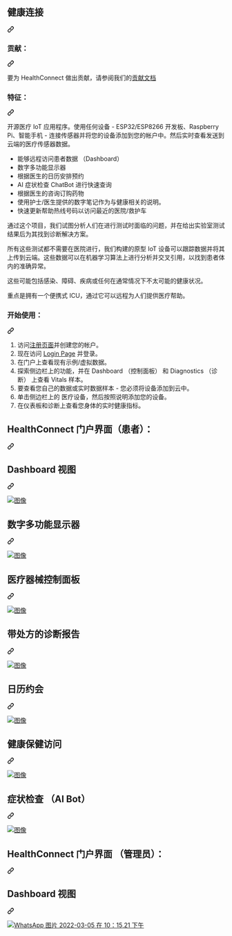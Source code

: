 <div class="Box-sc-g0xbh4-0 QkQOb js-snippet-clipboard-copy-unpositioned undefined" data-hpc="true"><article class="markdown-body entry-content container-lg" itemprop="text"><div class="markdown-heading" dir="auto"><h1 tabindex="-1" class="heading-element" dir="auto" _msttexthash="12019839" _msthash="243">健康连接</h1><a id="user-content-healthconnect" class="anchor" aria-label="永久链接：HealthConnect" href="#healthconnect" _mstaria-label="542516" _msthash="244"><svg class="octicon octicon-link" viewBox="0 0 16 16" version="1.1" width="16" height="16" aria-hidden="true"><path d="m7.775 3.275 1.25-1.25a3.5 3.5 0 1 1 4.95 4.95l-2.5 2.5a3.5 3.5 0 0 1-4.95 0 .751.751 0 0 1 .018-1.042.751.751 0 0 1 1.042-.018 1.998 1.998 0 0 0 2.83 0l2.5-2.5a2.002 2.002 0 0 0-2.83-2.83l-1.25 1.25a.751.751 0 0 1-1.042-.018.751.751 0 0 1-.018-1.042Zm-4.69 9.64a1.998 1.998 0 0 0 2.83 0l1.25-1.25a.751.751 0 0 1 1.042.018.751.751 0 0 1 .018 1.042l-1.25 1.25a3.5 3.5 0 1 1-4.95-4.95l2.5-2.5a3.5 3.5 0 0 1 4.95 0 .751.751 0 0 1-.018 1.042.751.751 0 0 1-1.042.018 1.998 1.998 0 0 0-2.83 0l-2.5 2.5a1.998 1.998 0 0 0 0 2.83Z"></path></svg></a></div>
<div class="markdown-heading" dir="auto"><h3 tabindex="-1" class="heading-element" dir="auto" _msttexthash="13995085" _msthash="245">贡献：</h3><a id="user-content-contribute" class="anchor" aria-label="永久链接： 贡献：" href="#contribute" _mstaria-label="463970" _msthash="246"><svg class="octicon octicon-link" viewBox="0 0 16 16" version="1.1" width="16" height="16" aria-hidden="true"><path d="m7.775 3.275 1.25-1.25a3.5 3.5 0 1 1 4.95 4.95l-2.5 2.5a3.5 3.5 0 0 1-4.95 0 .751.751 0 0 1 .018-1.042.751.751 0 0 1 1.042-.018 1.998 1.998 0 0 0 2.83 0l2.5-2.5a2.002 2.002 0 0 0-2.83-2.83l-1.25 1.25a.751.751 0 0 1-1.042-.018.751.751 0 0 1-.018-1.042Zm-4.69 9.64a1.998 1.998 0 0 0 2.83 0l1.25-1.25a.751.751 0 0 1 1.042.018.751.751 0 0 1 .018 1.042l-1.25 1.25a3.5 3.5 0 1 1-4.95-4.95l2.5-2.5a3.5 3.5 0 0 1 4.95 0 .751.751 0 0 1-.018 1.042.751.751 0 0 1-1.042.018 1.998 1.998 0 0 0-2.83 0l-2.5 2.5a1.998 1.998 0 0 0 0 2.83Z"></path></svg></a></div>
<p dir="auto" _msttexthash="178906364" _msthash="247">要为 HealthConnect 做出贡献，请参阅我们的<a href="/School-of-IoT/HealthConnect/blob/master/CONTRIBUTING.md" _istranslated="1">贡献文档</a></p>
<div class="markdown-heading" dir="auto"><h3 tabindex="-1" class="heading-element" dir="auto" _msttexthash="12850253" _msthash="248">特征：</h3><a id="user-content-features" class="anchor" aria-label="永久链接：功能：" href="#features" _mstaria-label="389402" _msthash="249"><svg class="octicon octicon-link" viewBox="0 0 16 16" version="1.1" width="16" height="16" aria-hidden="true"><path d="m7.775 3.275 1.25-1.25a3.5 3.5 0 1 1 4.95 4.95l-2.5 2.5a3.5 3.5 0 0 1-4.95 0 .751.751 0 0 1 .018-1.042.751.751 0 0 1 1.042-.018 1.998 1.998 0 0 0 2.83 0l2.5-2.5a2.002 2.002 0 0 0-2.83-2.83l-1.25 1.25a.751.751 0 0 1-1.042-.018.751.751 0 0 1-.018-1.042Zm-4.69 9.64a1.998 1.998 0 0 0 2.83 0l1.25-1.25a.751.751 0 0 1 1.042.018.751.751 0 0 1 .018 1.042l-1.25 1.25a3.5 3.5 0 1 1-4.95-4.95l2.5-2.5a3.5 3.5 0 0 1 4.95 0 .751.751 0 0 1-.018 1.042.751.751 0 0 1-1.042.018 1.998 1.998 0 0 0-2.83 0l-2.5 2.5a1.998 1.998 0 0 0 0 2.83Z"></path></svg></a></div>
<p dir="auto" _msttexthash="1241223477" _msthash="250">开源医疗 IoT 应用程序。使用任何设备 - ESP32/ESP8266 开发板、Raspberry Pi、智能手机 - 连接传感器并将您的设备添加到您的帐户中。然后实时查看发送到云端的医疗传感器数据。</p>
<ul dir="auto">
<li _msttexthash="82960904" _msthash="251">能够远程访问患者数据 （Dashboard）</li>
<li _msttexthash="28289053" _msthash="252">数字多功能显示器</li>
<li _msttexthash="48009104" _msthash="253">根据医生的日历安排预约</li>
<li _msttexthash="72576465" _msthash="254">AI 症状检查 ChatBot 进行快速查询</li>
<li _msttexthash="52261950" _msthash="255">根据医生的咨询订购药物</li>
<li _msttexthash="151363862" _msthash="256">使用护士/医生提供的数字笔记作为与健康相关的说明。</li>
<li _msttexthash="137949955" _msthash="257">快速更新帮助热线号码以访问最近的医院/救护车</li>
</ul>
<p dir="auto" _msttexthash="579705880" _msthash="258">通过这个项目，我们试图分析人们在进行测试时面临的问题，并在给出实验室测试结果后为其找到诊断解决方案。</p>
<p dir="auto" _msttexthash="1225099343" _msthash="259">所有这些测试都不需要在医院进行，我们构建的原型 IoT 设备可以跟踪数据并将其上传到云端。这些数据可以在机器学习算法上进行分析并交叉引用，以找到患者体内的准确异常。</p>
<p dir="auto" _msttexthash="238237025" _msthash="260">这些可能包括感染、障碍、疾病或任何在通常情况下不太可能的健康状况。</p>
<p dir="auto" _msttexthash="208885261" _msthash="261">重点是拥有一个便携式 ICU，通过它可以远程为人们提供医疗帮助。</p>
<div class="markdown-heading" dir="auto"><h3 tabindex="-1" class="heading-element" dir="auto" _msttexthash="20222553" _msthash="262">开始使用：</h3><a id="user-content-get-started" class="anchor" aria-label="永久链接：开始：" href="#get-started" _mstaria-label="452933" _msthash="263"><svg class="octicon octicon-link" viewBox="0 0 16 16" version="1.1" width="16" height="16" aria-hidden="true"><path d="m7.775 3.275 1.25-1.25a3.5 3.5 0 1 1 4.95 4.95l-2.5 2.5a3.5 3.5 0 0 1-4.95 0 .751.751 0 0 1 .018-1.042.751.751 0 0 1 1.042-.018 1.998 1.998 0 0 0 2.83 0l2.5-2.5a2.002 2.002 0 0 0-2.83-2.83l-1.25 1.25a.751.751 0 0 1-1.042-.018.751.751 0 0 1-.018-1.042Zm-4.69 9.64a1.998 1.998 0 0 0 2.83 0l1.25-1.25a.751.751 0 0 1 1.042.018.751.751 0 0 1 .018 1.042l-1.25 1.25a3.5 3.5 0 1 1-4.95-4.95l2.5-2.5a3.5 3.5 0 0 1 4.95 0 .751.751 0 0 1-.018 1.042.751.751 0 0 1-1.042.018 1.998 1.998 0 0 0-2.83 0l-2.5 2.5a1.998 1.998 0 0 0 0 2.83Z"></path></svg></a></div>
<ol dir="auto">
<li _msttexthash="64395643" _msthash="264">访问<a href="https://healthconnect.pages.dev/signup/" rel="nofollow" _istranslated="1">注册页面</a>并创建您的帐户。</li>
<li _msttexthash="39586339" _msthash="265">现在访问 <a href="https://healthconnect.pages.dev/login/" rel="nofollow" _istranslated="1">Login Page</a> 并登录。</li>
<li _msttexthash="71736652" _msthash="266">在门户上查看现有示例/虚拟数据。</li>
<li _msttexthash="387208432" _msthash="267">探索侧边栏上的功能，并在 Dashboard （控制面板） 和 Diagnostics （诊断） 上查看 Vitals 样本。</li>
<li _msttexthash="190561553" _msthash="268">要查看您自己的数据或实时数据样本 - 您必须将设备添加到云中。</li>
<li _msttexthash="171048449" _msthash="269">单击侧边栏上的 医疗设备，然后按照说明添加您的设备。</li>
<li _msttexthash="115959285" _msthash="270">在仪表板和诊断上查看您身体的实时健康指标。</li>
</ol>
<div class="markdown-heading" dir="auto"><h1 tabindex="-1" class="heading-element" dir="auto" _msttexthash="123417632" _msthash="271">HealthConnect 门户界面（患者）：</h1><a id="user-content-healthconnect-portal-interface-patient" class="anchor" aria-label="永久链接：HealthConnect 门户界面（患者）：" href="#healthconnect-portal-interface-patient" _mstaria-label="1838694" _msthash="272"><svg class="octicon octicon-link" viewBox="0 0 16 16" version="1.1" width="16" height="16" aria-hidden="true"><path d="m7.775 3.275 1.25-1.25a3.5 3.5 0 1 1 4.95 4.95l-2.5 2.5a3.5 3.5 0 0 1-4.95 0 .751.751 0 0 1 .018-1.042.751.751 0 0 1 1.042-.018 1.998 1.998 0 0 0 2.83 0l2.5-2.5a2.002 2.002 0 0 0-2.83-2.83l-1.25 1.25a.751.751 0 0 1-1.042-.018.751.751 0 0 1-.018-1.042Zm-4.69 9.64a1.998 1.998 0 0 0 2.83 0l1.25-1.25a.751.751 0 0 1 1.042.018.751.751 0 0 1 .018 1.042l-1.25 1.25a3.5 3.5 0 1 1-4.95-4.95l2.5-2.5a3.5 3.5 0 0 1 4.95 0 .751.751 0 0 1-.018 1.042.751.751 0 0 1-1.042.018 1.998 1.998 0 0 0-2.83 0l-2.5 2.5a1.998 1.998 0 0 0 0 2.83Z"></path></svg></a></div>
<div class="markdown-heading" dir="auto"><h2 tabindex="-1" class="heading-element" dir="auto" _msttexthash="12389052" _msthash="273">Dashboard 视图</h2><a id="user-content-dashboard-view" class="anchor" aria-label="永久链接：仪表板视图" href="#dashboard-view" _mstaria-label="542997" _msthash="274"><svg class="octicon octicon-link" viewBox="0 0 16 16" version="1.1" width="16" height="16" aria-hidden="true"><path d="m7.775 3.275 1.25-1.25a3.5 3.5 0 1 1 4.95 4.95l-2.5 2.5a3.5 3.5 0 0 1-4.95 0 .751.751 0 0 1 .018-1.042.751.751 0 0 1 1.042-.018 1.998 1.998 0 0 0 2.83 0l2.5-2.5a2.002 2.002 0 0 0-2.83-2.83l-1.25 1.25a.751.751 0 0 1-1.042-.018.751.751 0 0 1-.018-1.042Zm-4.69 9.64a1.998 1.998 0 0 0 2.83 0l1.25-1.25a.751.751 0 0 1 1.042.018.751.751 0 0 1 .018 1.042l-1.25 1.25a3.5 3.5 0 1 1-4.95-4.95l2.5-2.5a3.5 3.5 0 0 1 4.95 0 .751.751 0 0 1-.018 1.042.751.751 0 0 1-1.042.018 1.998 1.998 0 0 0-2.83 0l-2.5 2.5a1.998 1.998 0 0 0 0 2.83Z"></path></svg></a></div>
<p dir="auto"><a target="_blank" rel="noopener noreferrer nofollow" href="https://user-images.githubusercontent.com/52236719/194998000-6d70b422-4115-4ea1-a1c4-90f933b8bd98.png"><img src="https://user-images.githubusercontent.com/52236719/194998000-6d70b422-4115-4ea1-a1c4-90f933b8bd98.png" alt="图像" style="max-width: 100%;" _mstalt="60073" _msthash="275"></a></p>
<div class="markdown-heading" dir="auto"><h2 tabindex="-1" class="heading-element" dir="auto" _msttexthash="28289053" _msthash="276">数字多功能显示器</h2><a id="user-content-digital-multi-para-monitor" class="anchor" aria-label="永久链接：数字多段监视器" href="#digital-multi-para-monitor" _mstaria-label="1012232" _msthash="277"><svg class="octicon octicon-link" viewBox="0 0 16 16" version="1.1" width="16" height="16" aria-hidden="true"><path d="m7.775 3.275 1.25-1.25a3.5 3.5 0 1 1 4.95 4.95l-2.5 2.5a3.5 3.5 0 0 1-4.95 0 .751.751 0 0 1 .018-1.042.751.751 0 0 1 1.042-.018 1.998 1.998 0 0 0 2.83 0l2.5-2.5a2.002 2.002 0 0 0-2.83-2.83l-1.25 1.25a.751.751 0 0 1-1.042-.018.751.751 0 0 1-.018-1.042Zm-4.69 9.64a1.998 1.998 0 0 0 2.83 0l1.25-1.25a.751.751 0 0 1 1.042.018.751.751 0 0 1 .018 1.042l-1.25 1.25a3.5 3.5 0 1 1-4.95-4.95l2.5-2.5a3.5 3.5 0 0 1 4.95 0 .751.751 0 0 1-.018 1.042.751.751 0 0 1-1.042.018 1.998 1.998 0 0 0-2.83 0l-2.5 2.5a1.998 1.998 0 0 0 0 2.83Z"></path></svg></a></div>
<p dir="auto"><a target="_blank" rel="noopener noreferrer nofollow" href="https://user-images.githubusercontent.com/52236719/194998194-bbda1b51-7e75-4249-8162-9b890c158909.png"><img src="https://user-images.githubusercontent.com/52236719/194998194-bbda1b51-7e75-4249-8162-9b890c158909.png" alt="图像" style="max-width: 100%;" _mstalt="60073" _msthash="278"></a></p>
<div class="markdown-heading" dir="auto"><h2 tabindex="-1" class="heading-element" dir="auto" _msttexthash="29444454" _msthash="279">医疗器械控制面板</h2><a id="user-content-medical-device-control-panel" class="anchor" aria-label="永久链接： 医疗设备控制面板" href="#medical-device-control-panel" _mstaria-label="1101386" _msthash="280"><svg class="octicon octicon-link" viewBox="0 0 16 16" version="1.1" width="16" height="16" aria-hidden="true"><path d="m7.775 3.275 1.25-1.25a3.5 3.5 0 1 1 4.95 4.95l-2.5 2.5a3.5 3.5 0 0 1-4.95 0 .751.751 0 0 1 .018-1.042.751.751 0 0 1 1.042-.018 1.998 1.998 0 0 0 2.83 0l2.5-2.5a2.002 2.002 0 0 0-2.83-2.83l-1.25 1.25a.751.751 0 0 1-1.042-.018.751.751 0 0 1-.018-1.042Zm-4.69 9.64a1.998 1.998 0 0 0 2.83 0l1.25-1.25a.751.751 0 0 1 1.042.018.751.751 0 0 1 .018 1.042l-1.25 1.25a3.5 3.5 0 1 1-4.95-4.95l2.5-2.5a3.5 3.5 0 0 1 4.95 0 .751.751 0 0 1-.018 1.042.751.751 0 0 1-1.042.018 1.998 1.998 0 0 0-2.83 0l-2.5 2.5a1.998 1.998 0 0 0 0 2.83Z"></path></svg></a></div>
<p dir="auto"><a target="_blank" rel="noopener noreferrer nofollow" href="https://user-images.githubusercontent.com/52236719/194998311-62afe521-d4c9-4925-ac68-f3307b99eefc.png"><img src="https://user-images.githubusercontent.com/52236719/194998311-62afe521-d4c9-4925-ac68-f3307b99eefc.png" alt="图像" style="max-width: 100%;" _mstalt="60073" _msthash="281"></a></p>
<div class="markdown-heading" dir="auto"><h2 tabindex="-1" class="heading-element" dir="auto" _msttexthash="28927106" _msthash="282">带处方的诊断报告</h2><a id="user-content-diagnose-report-with-prescription" class="anchor" aria-label="永久链接：带处方的诊断报告" href="#diagnose-report-with-prescription" _mstaria-label="1458158" _msthash="283"><svg class="octicon octicon-link" viewBox="0 0 16 16" version="1.1" width="16" height="16" aria-hidden="true"><path d="m7.775 3.275 1.25-1.25a3.5 3.5 0 1 1 4.95 4.95l-2.5 2.5a3.5 3.5 0 0 1-4.95 0 .751.751 0 0 1 .018-1.042.751.751 0 0 1 1.042-.018 1.998 1.998 0 0 0 2.83 0l2.5-2.5a2.002 2.002 0 0 0-2.83-2.83l-1.25 1.25a.751.751 0 0 1-1.042-.018.751.751 0 0 1-.018-1.042Zm-4.69 9.64a1.998 1.998 0 0 0 2.83 0l1.25-1.25a.751.751 0 0 1 1.042.018.751.751 0 0 1 .018 1.042l-1.25 1.25a3.5 3.5 0 1 1-4.95-4.95l2.5-2.5a3.5 3.5 0 0 1 4.95 0 .751.751 0 0 1-.018 1.042.751.751 0 0 1-1.042.018 1.998 1.998 0 0 0-2.83 0l-2.5 2.5a1.998 1.998 0 0 0 0 2.83Z"></path></svg></a></div>
<p dir="auto"><a target="_blank" rel="noopener noreferrer nofollow" href="https://user-images.githubusercontent.com/52236719/194998453-55eaacd9-f49d-4118-9e25-a9e1cdb3c29a.png"><img src="https://user-images.githubusercontent.com/52236719/194998453-55eaacd9-f49d-4118-9e25-a9e1cdb3c29a.png" alt="图像" style="max-width: 100%;" _mstalt="60073" _msthash="284"></a></p>
<div class="markdown-heading" dir="auto"><h2 tabindex="-1" class="heading-element" dir="auto" _msttexthash="11023337" _msthash="285">日历约会</h2><a id="user-content-calendar-appointments" class="anchor" aria-label="永久链接： 日历约会" href="#calendar-appointments" _mstaria-label="872170" _msthash="286"><svg class="octicon octicon-link" viewBox="0 0 16 16" version="1.1" width="16" height="16" aria-hidden="true"><path d="m7.775 3.275 1.25-1.25a3.5 3.5 0 1 1 4.95 4.95l-2.5 2.5a3.5 3.5 0 0 1-4.95 0 .751.751 0 0 1 .018-1.042.751.751 0 0 1 1.042-.018 1.998 1.998 0 0 0 2.83 0l2.5-2.5a2.002 2.002 0 0 0-2.83-2.83l-1.25 1.25a.751.751 0 0 1-1.042-.018.751.751 0 0 1-.018-1.042Zm-4.69 9.64a1.998 1.998 0 0 0 2.83 0l1.25-1.25a.751.751 0 0 1 1.042.018.751.751 0 0 1 .018 1.042l-1.25 1.25a3.5 3.5 0 1 1-4.95-4.95l2.5-2.5a3.5 3.5 0 0 1 4.95 0 .751.751 0 0 1-.018 1.042.751.751 0 0 1-1.042.018 1.998 1.998 0 0 0-2.83 0l-2.5 2.5a1.998 1.998 0 0 0 0 2.83Z"></path></svg></a></div>
<p dir="auto"><a target="_blank" rel="noopener noreferrer nofollow" href="https://user-images.githubusercontent.com/52236719/195002553-671556c7-8356-4171-a17f-c664e1bdc890.png"><img src="https://user-images.githubusercontent.com/52236719/195002553-671556c7-8356-4171-a17f-c664e1bdc890.png" alt="图像" style="max-width: 100%;" _mstalt="60073" _msthash="287"></a></p>
<div class="markdown-heading" dir="auto"><h2 tabindex="-1" class="heading-element" dir="auto" _msttexthash="20565571" _msthash="288">健康保健访问</h2><a id="user-content-healthcare-visit" class="anchor" aria-label="永久链接： HealthCare Visit" href="#healthcare-visit" _mstaria-label="620646" _msthash="289"><svg class="octicon octicon-link" viewBox="0 0 16 16" version="1.1" width="16" height="16" aria-hidden="true"><path d="m7.775 3.275 1.25-1.25a3.5 3.5 0 1 1 4.95 4.95l-2.5 2.5a3.5 3.5 0 0 1-4.95 0 .751.751 0 0 1 .018-1.042.751.751 0 0 1 1.042-.018 1.998 1.998 0 0 0 2.83 0l2.5-2.5a2.002 2.002 0 0 0-2.83-2.83l-1.25 1.25a.751.751 0 0 1-1.042-.018.751.751 0 0 1-.018-1.042Zm-4.69 9.64a1.998 1.998 0 0 0 2.83 0l1.25-1.25a.751.751 0 0 1 1.042.018.751.751 0 0 1 .018 1.042l-1.25 1.25a3.5 3.5 0 1 1-4.95-4.95l2.5-2.5a3.5 3.5 0 0 1 4.95 0 .751.751 0 0 1-.018 1.042.751.751 0 0 1-1.042.018 1.998 1.998 0 0 0-2.83 0l-2.5 2.5a1.998 1.998 0 0 0 0 2.83Z"></path></svg></a></div>
<p dir="auto"><a target="_blank" rel="noopener noreferrer nofollow" href="https://user-images.githubusercontent.com/52236719/195002734-a241ce00-8950-4499-b062-f71f43fa6143.png"><img src="https://user-images.githubusercontent.com/52236719/195002734-a241ce00-8950-4499-b062-f71f43fa6143.png" alt="图像" style="max-width: 100%;" _mstalt="60073" _msthash="290"></a></p>
<div class="markdown-heading" dir="auto"><h2 tabindex="-1" class="heading-element" dir="auto" _msttexthash="36238202" _msthash="291">症状检查 （AI Bot）</h2><a id="user-content-symptom-check-ai-bot" class="anchor" aria-label="永久链接：症状检查 （AI Bot）" href="#symptom-check-ai-bot" _mstaria-label="722800" _msthash="292"><svg class="octicon octicon-link" viewBox="0 0 16 16" version="1.1" width="16" height="16" aria-hidden="true"><path d="m7.775 3.275 1.25-1.25a3.5 3.5 0 1 1 4.95 4.95l-2.5 2.5a3.5 3.5 0 0 1-4.95 0 .751.751 0 0 1 .018-1.042.751.751 0 0 1 1.042-.018 1.998 1.998 0 0 0 2.83 0l2.5-2.5a2.002 2.002 0 0 0-2.83-2.83l-1.25 1.25a.751.751 0 0 1-1.042-.018.751.751 0 0 1-.018-1.042Zm-4.69 9.64a1.998 1.998 0 0 0 2.83 0l1.25-1.25a.751.751 0 0 1 1.042.018.751.751 0 0 1 .018 1.042l-1.25 1.25a3.5 3.5 0 1 1-4.95-4.95l2.5-2.5a3.5 3.5 0 0 1 4.95 0 .751.751 0 0 1-.018 1.042.751.751 0 0 1-1.042.018 1.998 1.998 0 0 0-2.83 0l-2.5 2.5a1.998 1.998 0 0 0 0 2.83Z"></path></svg></a></div>
<p dir="auto"><a target="_blank" rel="noopener noreferrer nofollow" href="https://user-images.githubusercontent.com/52236719/195002811-1cc831d2-71eb-4b9a-9d66-dc68e19050b8.png"><img src="https://user-images.githubusercontent.com/52236719/195002811-1cc831d2-71eb-4b9a-9d66-dc68e19050b8.png" alt="图像" style="max-width: 100%;" _mstalt="60073" _msthash="293"></a></p>
<div class="markdown-heading" dir="auto"><h1 tabindex="-1" class="heading-element" dir="auto" _msttexthash="133901911" _msthash="294">HealthConnect 门户界面 （管理员）：</h1><a id="user-content-healthconnect-portal-interface-admin" class="anchor" aria-label="永久链接：HealthConnect 门户界面 （管理员）：" href="#healthconnect-portal-interface-admin" _mstaria-label="1679119" _msthash="295"><svg class="octicon octicon-link" viewBox="0 0 16 16" version="1.1" width="16" height="16" aria-hidden="true"><path d="m7.775 3.275 1.25-1.25a3.5 3.5 0 1 1 4.95 4.95l-2.5 2.5a3.5 3.5 0 0 1-4.95 0 .751.751 0 0 1 .018-1.042.751.751 0 0 1 1.042-.018 1.998 1.998 0 0 0 2.83 0l2.5-2.5a2.002 2.002 0 0 0-2.83-2.83l-1.25 1.25a.751.751 0 0 1-1.042-.018.751.751 0 0 1-.018-1.042Zm-4.69 9.64a1.998 1.998 0 0 0 2.83 0l1.25-1.25a.751.751 0 0 1 1.042.018.751.751 0 0 1 .018 1.042l-1.25 1.25a3.5 3.5 0 1 1-4.95-4.95l2.5-2.5a3.5 3.5 0 0 1 4.95 0 .751.751 0 0 1-.018 1.042.751.751 0 0 1-1.042.018 1.998 1.998 0 0 0-2.83 0l-2.5 2.5a1.998 1.998 0 0 0 0 2.83Z"></path></svg></a></div>
<div class="markdown-heading" dir="auto"><h2 tabindex="-1" class="heading-element" dir="auto" _msttexthash="12389052" _msthash="296">Dashboard 视图</h2><a id="user-content-dashboard-view-1" class="anchor" aria-label="永久链接：仪表板视图" href="#dashboard-view-1" _mstaria-label="542997" _msthash="297"><svg class="octicon octicon-link" viewBox="0 0 16 16" version="1.1" width="16" height="16" aria-hidden="true"><path d="m7.775 3.275 1.25-1.25a3.5 3.5 0 1 1 4.95 4.95l-2.5 2.5a3.5 3.5 0 0 1-4.95 0 .751.751 0 0 1 .018-1.042.751.751 0 0 1 1.042-.018 1.998 1.998 0 0 0 2.83 0l2.5-2.5a2.002 2.002 0 0 0-2.83-2.83l-1.25 1.25a.751.751 0 0 1-1.042-.018.751.751 0 0 1-.018-1.042Zm-4.69 9.64a1.998 1.998 0 0 0 2.83 0l1.25-1.25a.751.751 0 0 1 1.042.018.751.751 0 0 1 .018 1.042l-1.25 1.25a3.5 3.5 0 1 1-4.95-4.95l2.5-2.5a3.5 3.5 0 0 1 4.95 0 .751.751 0 0 1-.018 1.042.751.751 0 0 1-1.042.018 1.998 1.998 0 0 0-2.83 0l-2.5 2.5a1.998 1.998 0 0 0 0 2.83Z"></path></svg></a></div>
<p dir="auto"><a target="_blank" rel="noopener noreferrer nofollow" href="https://user-images.githubusercontent.com/72246796/158068457-18fbe041-2c3e-42a6-afa8-697ec7262d09.jpeg"><img src="https://user-images.githubusercontent.com/72246796/158068457-18fbe041-2c3e-42a6-afa8-697ec7262d09.jpeg" alt="WhatsApp 图片 2022-03-05 在 10：15,21 下午" style="max-width: 100%;" _mstalt="670787" _msthash="298"></a></p>
</article></div>
